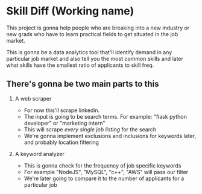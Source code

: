 # Skill Diff (Working name)
This project is gonna help people who are breaking into a new industry
or new grads who have to learn practical fields to get situated in the
job market. 

This is gonna be a data analytics tool that'll identify demand in any 
particular job market and also tell you the most common skills 
and later what skills have the smallest ratio of applicants to skill freq.

## There's gonna be two main parts to this
1. A web scraper
   - For now this'll scrape linkedin. 
   - The input is going to be search terms. For example: 
"flask python developer" or "marketing intern"
   - This will scrape *every single job listing* for the search
   - We're gonna implement exclusions and inclusions for keywords later, and
probably location filtering
  
2. A keyword analyzer
   - This is gonna check for the frequency of job specific keywords
   - For example "NodeJS", "MySQL", "c++", "AWS" will pass our filter
   - We're later going to compare it to the number of applicants for a 
particular job